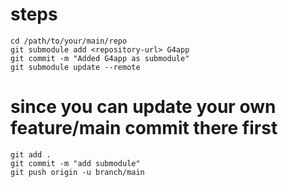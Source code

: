 # steps
```
cd /path/to/your/main/repo
git submodule add <repository-url> G4app
git commit -m "Added G4app as submodule"
git submodule update --remote
```
# since you can update your own feature/main commit there first
```
git add .
git commit -m "add submodule"
git push origin -u branch/main
```